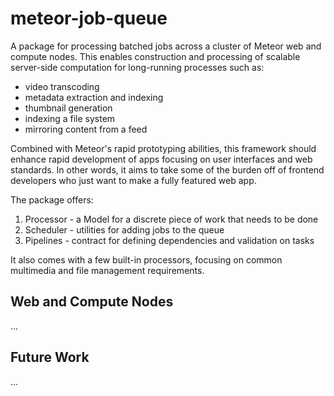 meteor-job-queue
================

A package for processing batched jobs across a cluster of Meteor web and compute nodes.
This enables construction and processing of scalable server-side computation for long-running
processes such as:

* video transcoding
* metadata extraction and indexing
* thumbnail generation
* indexing a file system
* mirroring content from a feed

Combined with Meteor's rapid prototyping abilities, this framework should enhance rapid development
of apps focusing on user interfaces and web standards.  In other words, it aims to take some of the
burden off of frontend developers who just want to make a fully featured web app.

The package offers:

1. Processor - a Model for a discrete piece of work that needs to be done
2. Scheduler - utilities for adding jobs to the queue
3. Pipelines - contract for defining dependencies and validation on tasks

It also comes with a few built-in processors, focusing on common multimedia and file management
requirements.

Web and Compute Nodes
---------------------
...

Future Work
-----------
...
